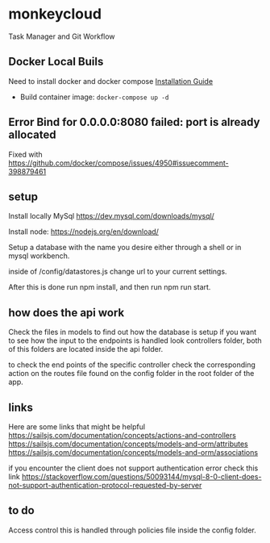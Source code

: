 # monkeycloud

Task Manager and Git Workflow

## Docker Local Buils
Need to install docker and docker compose [Installation Guide](https://docs.docker.com/compose/install/)

 * Build container image: `docker-compose up -d`
 
 
 ## Error Bind for 0.0.0.0:8080 failed: port is already allocated
 
 Fixed with https://github.com/docker/compose/issues/4950#issuecomment-398879461

## setup

Install locally MySql https://dev.mysql.com/downloads/mysql/

Install node: https://nodejs.org/en/download/

Setup a database with the name you desire either through a shell or in mysql workbench.

inside of /config/datastores.js change url to your current settings.

After this is done run npm install, and then run npm run start.

## how does the api work
Check the files in models to find out how the database is setup if you want to see how the input to the endpoints is handled look
controllers folder, both of this folders are located inside the api folder.

to check the end points of the specific controller check the corresponding action on the routes file found on the config folder
in the root folder of the app.

## links
Here are some links that might be helpful
https://sailsjs.com/documentation/concepts/actions-and-controllers
https://sailsjs.com/documentation/concepts/models-and-orm/attributes
https://sailsjs.com/documentation/concepts/models-and-orm/associations

if you encounter the client does not support authentication error check this link 
https://stackoverflow.com/questions/50093144/mysql-8-0-client-does-not-support-authentication-protocol-requested-by-server

## to do
Access control this is handled through policies file inside the config folder. 
